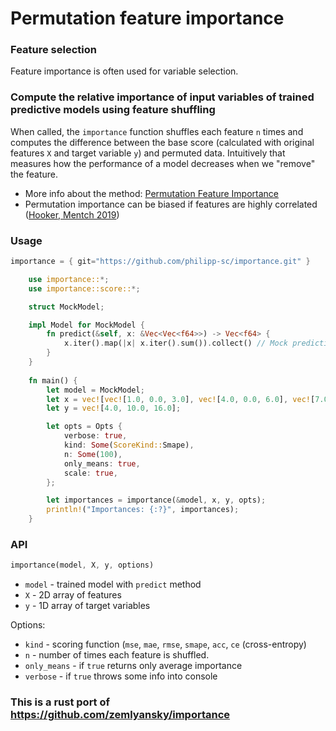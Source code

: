 # Permutation feature importance   


### Feature selection
Feature importance is often used for variable selection.  

### Compute the relative importance of input variables of trained predictive models using feature shuffling

When called, the `importance` function shuffles each feature `n` times and computes the difference between the base score (calculated with original features `X` and target variable `y`) and permuted data. Intuitively that measures how the performance of a model decreases when we "remove" the feature.

- More info about the method: [Permutation Feature Importance](https://christophm.github.io/interpretable-ml-book/feature-importance.html)
- Permutation importance can be biased if features are highly correlated ([Hooker,  Mentch 2019](https://arxiv.org/pdf/1905.03151v1.pdf))

### Usage
```rust
importance = { git="https://github.com/philipp-sc/importance.git" }
```
```rust
    use importance::*;
    use importance::score::*;

    struct MockModel;

    impl Model for MockModel {
        fn predict(&self, x: &Vec<Vec<f64>>) -> Vec<f64> {
            x.iter().map(|x| x.iter().sum()).collect() // Mock predictions
        }
    }
 
    fn main() {
        let model = MockModel;
        let x = vec![vec![1.0, 0.0, 3.0], vec![4.0, 0.0, 6.0], vec![7.0, 0.0, 9.0]];
        let y = vec![4.0, 10.0, 16.0];

        let opts = Opts {
            verbose: true,
            kind: Some(ScoreKind::Smape),
            n: Some(100),
            only_means: true,
            scale: true,
        };

        let importances = importance(&model, x, y, opts);
        println!("Importances: {:?}", importances);
    }
```

### API
```rust
importance(model, X, y, options)
```
- `model` - trained model with `predict` method  
- `X` - 2D array of features
- `y` - 1D array of target variables

Options:
- `kind` - scoring function (`mse`, `mae`, `rmse`, `smape`, `acc`, `ce` (cross-entropy)
- `n` - number of times each feature is shuffled. 
- `only_means` - if `true` returns only average importance
- `verbose` - if `true` throws some info into console


 ### This is a rust port of https://github.com/zemlyansky/importance

